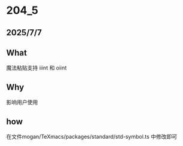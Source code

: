 # 204_5
## 2025/7/7
## What
魔法粘贴支持 iiint 和 oiint

## Why
影响用户使用

## how
在文件mogan/TeXmacs/packages/standard/std-symbol.ts 中修改即可




